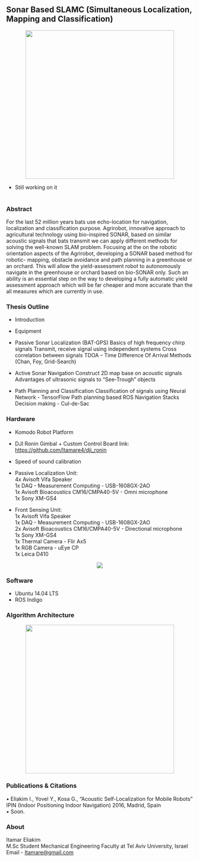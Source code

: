 
Sonar Based SLAMC (Simultaneous Localization, Mapping and Classification)
------------------------
<p align="center">
<img src="http://i.imgur.com/NUavBHa.png" height="400" width=auto>
</p>

* Still working on it<br><br>

### Abstract ###
For the last 52 million years bats use echo-location for navigation, localization and classification purpose. Agrirobot, innovative approach to agricultural technology using bio-inspired SONAR, based on similar acoustic signals that bats transmit we can apply different methods for solving the well-known SLAM problem.
Focusing at the on the robotic orientation aspects of the Agrirobot, developing a SONAR based method for robotic- mapping, obstacle avoidance and path planning in a greenhouse or an orchard. This will allow the yield-assessment robot to autonomously navigate in the greenhouse or orchard based on bio-SONAR only. Such an ability is an essential step on the way to developing a fully automatic yield assessment approach which will be far cheaper and more accurate than the all measures which are currently in use.

### Thesis Outline ###
* Introduction
* Equipment

* Passive Sonar Localization (BAT-GPS)
    Basics of high frequency chirp signals
    Transmit, receive signal using independent systems
    Cross correlation between signals
    TDOA – Time Difference Of Arrival Methods (Chan, Foy, Grid-Search)

* Active Sonar Navigation
    Construct 2D map base on acoustic signals
    Advantages of ultrasonic signals to “See-Trough” objects

* Path Planning and Classification
    Classification of signals using Neural Network - TensorFlow
    Path planning based ROS Navigation Stacks
    Decision making - Cul-de-Sac

### Hardware ###
* Komodo Robot Platform
* DJI Ronin Gimbal + Custom Control Board
link: <br> https://github.com/Itamare4/dji_ronin
* Speed of sound calibration
* Passive Localization Unit:<br>
    4x Avisoft Vifa Speaker<br>
    1x DAQ - Measurement Computing - USB-1608GX-2AO<br>
    1x Avisoft Bioacoustics CM16/CMPA40-5V - Omni microphone<br>
    1x Sony XM-GS4 <br>
    
* Front Sensing Unit:<br>
    1x Avisoft Vifa Speaker<br>
    1x DAQ - Measurement Computing - USB-1608GX-2AO<br>
    2x Avisoft Bioacoustics CM16/CMPA40-5V - Directional microphone<br>
    1x Sony XM-GS4 <br>
    1x Thermal Camera - Flir Ax5 <br>
    1x RGB Camera - uEye CP <br>
    1x Leica D410 <br>
<p align="center">
<img src="https://s2.postimg.org/4sfwmqti1/Front_Sensing_Unit.png">
</p>

### Software ###
* Ubuntu 14.04 LTS
* ROS Indigo


### Algorithm Architecture ###
<p align="center">
<img src="https://s1.postimg.org/r1yypslxr/Algorithm_Arch.png" height="400" width=auto>
</p>

### Publications & Citations ###
▪	Eliakim I., Yovel Y., Kosa G., “Acoustic Self-Localization for Mobile Robots” IPIN (Indoor Positioning Indoor Navigation) 2016, Madrid, Spain<br>
▪ Soon.

### About ###
Itamar Eliakim<br>
M.Sc Student Mechanical Engineering Faculty at Tel Aviv University, Israel<br>
Email - Itamare@gmail.com


